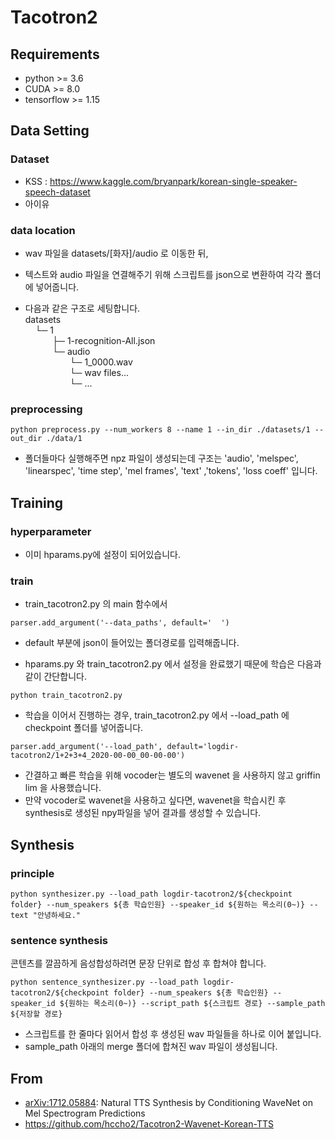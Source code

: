 # Tacotron2

## Requirements

- python >= 3.6
- CUDA >= 8.0
- tensorflow >= 1.15


## Data Setting
### Dataset
- KSS : https://www.kaggle.com/bryanpark/korean-single-speaker-speech-dataset
- 아이유
### data location
- wav 파일을 datasets/[화자]/audio 로 이동한 뒤, 
- 텍스트와 audio 파일을 연결해주기 위해 스크립트를 json으로 변환하여 각각 폴더에 넣어줍니다.

- 다음과 같은 구조로 세팅합니다.  
datasets  
&nbsp;&nbsp;&nbsp;&nbsp;└─ 1  
&nbsp;&nbsp;&nbsp;&nbsp;&nbsp;&nbsp;&nbsp;&nbsp;&nbsp;&nbsp;&nbsp;├─ 1-recognition-All.json  
&nbsp;&nbsp;&nbsp;&nbsp;&nbsp;&nbsp;&nbsp;&nbsp;&nbsp;&nbsp;&nbsp;└─ audio  
&nbsp;&nbsp;&nbsp;&nbsp;&nbsp;&nbsp;&nbsp;&nbsp;&nbsp;&nbsp;&nbsp;&nbsp;&nbsp;&nbsp;&nbsp;&nbsp;&nbsp;&nbsp;└─ 1_0000.wav  
&nbsp;&nbsp;&nbsp;&nbsp;&nbsp;&nbsp;&nbsp;&nbsp;&nbsp;&nbsp;&nbsp;&nbsp;&nbsp;&nbsp;&nbsp;&nbsp;&nbsp;&nbsp;└─ wav files...  
&nbsp;&nbsp;&nbsp;&nbsp;&nbsp;&nbsp;&nbsp;&nbsp;&nbsp;&nbsp;&nbsp;&nbsp;&nbsp;&nbsp;&nbsp;&nbsp;&nbsp;&nbsp;└─ ...  

### preprocessing
```
python preprocess.py --num_workers 8 --name 1 --in_dir ./datasets/1 --out_dir ./data/1
```
- 폴더들마다 실행해주면 npz 파일이 생성되는데 구조는 'audio', 'melspec', 'linearspec', 'time step', 'mel frames', 'text' ,'tokens', 'loss coeff' 입니다.

## Training
### hyperparameter
- 이미 hparams.py에 설정이 되어있습니다.

### train
- train_tacotron2.py 의 main 함수에서
```
parser.add_argument('--data_paths', default='  ')
```
- default 부분에 json이 들어있는 폴더경로를 입력해줍니다.

- hparams.py 와 train_tacotron2.py 에서 설정을 완료했기 때문에 학습은 다음과 같이 간단합니다.
```
python train_tacotron2.py
```

- 학습을 이어서 진행하는 경우, train_tacotron2.py 에서 --load_path 에 checkpoint 폴더를 넣어줍니다.
```
parser.add_argument('--load_path', default='logdir-tacotron2/1+2+3+4_2020-00-00_00-00-00')
```

- 간결하고 빠른 학습을 위해 vocoder는 별도의 wavenet 을 사용하지 않고 griffin lim 을 사용했습니다.
- 만약 vocoder로 wavenet을 사용하고 싶다면, wavenet을 학습시킨 후 synthesis로 생성된 npy파일을 넣어 결과를 생성할 수 있습니다.

## Synthesis
### principle
```
python synthesizer.py --load_path logdir-tacotron2/${checkpoint folder} --num_speakers ${총 학습인원} --speaker_id ${원하는 목소리(0~)} --text "안녕하세요."
```

### sentence synthesis
콘텐츠를 깔끔하게 음성합성하려면 문장 단위로 합성 후 합쳐야 합니다.
```
python sentence_synthesizer.py --load_path logdir-tacotron2/${checkpoint folder} --num_speakers ${총 학습인원} --speaker_id ${원하는 목소리(0~)} --script_path ${스크립트 경로} --sample_path ${저장할 경로}
```
- 스크립트를 한 줄마다 읽어서 합성 후 생성된 wav 파일들을 하나로 이어 붙입니다.
- sample_path 아래의 merge 폴더에 합쳐진 wav 파일이 생성됩니다.

## From
- [arXiv:1712.05884](https://arxiv.org/abs/1712.05884): Natural TTS Synthesis by Conditioning WaveNet on Mel Spectrogram Predictions
- https://github.com/hccho2/Tacotron2-Wavenet-Korean-TTS







